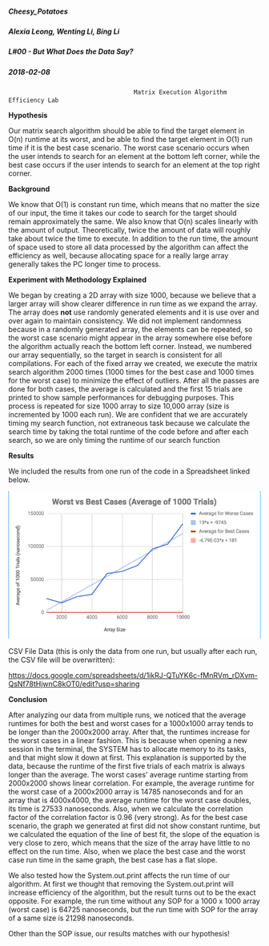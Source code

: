 ##### Cheesy_Potatoes
##### Alexia Leong, Wenting Li, Bing Li
##### L#00 - But What Does the Data Say?
##### 2018-02-08

                                       Matrix Execution Algorithm Efficiency Lab
**Hypothesis**

Our matrix search algorithm should be able to find the target element in O(n) runtime at its worst, and be able to find the target element in O(1) run time if it is the best case scenario. The worst case scenario occurs when the user intends to search for an element at the bottom left corner, while the best case occurs if the user intends to search for an element at the top right corner.

**Background**

We know that O(1) is constant run time, which means that no matter the size of our input, the time it takes our code to search for the target should remain approximately the same. We also know that O(n) scales linearly with the amount of output. Theoretically, twice the amount of data will roughly take about twice the time to execute. In addition to the run time, the amount of space used to store all data processed by the algorithm can affect the efficiency as well, because allocating space for a really large array generally takes the PC longer time to process. 


**Experiment with Methodology Explained**

We began by creating a 2D array with size 1000, because we believe that a larger array will show clearer difference in run time as we expand the array. The array does **not** use randomly generated elements and it is use over and over again to maintain consistency. We did not implement randomness because in a randomly generated array, the elements can be repeated, so the worst case scenario might appear in the array somewhere else before the algorithm actually reach the bottom left corner. Instead, we numbered our array sequentially, so the target in search is consistent for all compilations. For each of the fixed array we created, we execute the matrix search algorithm 2000 times (1000 times for the best case and 1000 times for the worst case) to minimize the effect of outliers. After all the passes are done for both cases, the average is calculated and the first 15 trials are printed to show sample performances for debugging purposes. This process is repeated for size 1000 array to size 10,000 array (size is incremented by 1000 each run). We are confident that we are accurately timing my search function, not extraneous task because we calculate the search time by taking the total runtime of the code before and after each search, so we are only timing the runtime of our search function

**Results**

We included the results from one run of the code in a Spreadsheet linked below. 

![image of graph](https://github.com/wli13/Cheesy_Potatoes/blob/master/graph.png)

CSV File Data (this is only the data from one run, but usually after each run, the CSV file will be overwritten):

https://docs.google.com/spreadsheets/d/1ikRJ-QTuYK6c-fMnRVm_rDXvm-QsNf78tHjwnC8kOT0/edit?usp=sharing

**Conclusion**

After analyzing our data from multiple runs, we noticed that the average runtimes for both the best and worst cases for a 1000x1000 array tends to be longer than the 2000x2000 array. After that, the runtimes increase for the worst cases in a linear fashion. This is because when opening a new session in the terminal, the SYSTEM has to allocate memory to its tasks, and that might slow it down at first. This explanation is supported by the data, because the runtime of the first five trials of each matrix is always longer than the average. The worst cases' average runtime starting from 2000x2000 shows linear correlation. For example, the average runtime for the worst case of a 2000x2000 array is 14785 nanoseconds and for an array that is 4000x4000, the average runtime for the worst case doubles, its time is 27533 nanoseconds. Also, when we calculate the correlation factor of the correlation factor is 0.96 (very strong). As for the best case scenario, the graph we generated at first did not show constant runtime, but we calculated the equation of the line of best fit, the slope of the equation is very close to zero, which means that the size of the array have little to no effect on the run time. Also, when we place the best case and the worst case run time in the same graph, the best case has a flat slope.

We also tested how the System.out.print affects the run time of our algorithm. At first we thought that removing the System.out.print will increase efficiency of the algorithm, but the result turns out to be the exact opposite. For example, the run time without any SOP for a 1000 x 1000 array (worst case) is 64725 nanoseconds, but the run time with SOP for the array of a same size is 21298 nanoseconds.

Other than the SOP issue, our results matches with our hypothesis!

 

